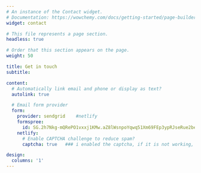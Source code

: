 ```yaml
---
# An instance of the Contact widget.
# Documentation: https://wowchemy.com/docs/getting-started/page-builder/
widget: contact

# This file represents a page section.
headless: true

# Order that this section appears on the page.
weight: 50

title: Get in touch
subtitle:

content:
  # Automatically link email and phone or display as text?
  autolink: true

  # Email form provider
  form:
    provider: sendgrid    #netlify
    formspree: 
      id: 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
    netlify: 
      # Enable CAPTCHA challenge to reduce spam?
      captcha: true   ### i enabled the captcha, if it is not working, i wil set as false

design:
  columns: '1'
---
```

